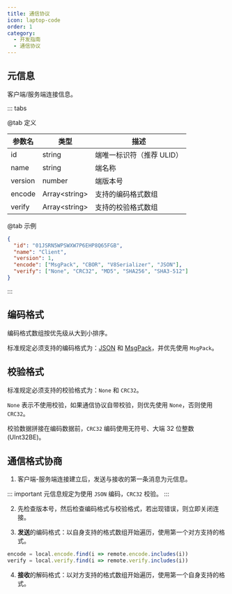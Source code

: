 ```yaml
---
title: 通信协议
icon: laptop-code
order: 1
category:
  - 开发指南
  - 通信协议
---
```


## 元信息

客户端/服务端连接信息。

::: tabs

@tab 定义

| 参数名 | 类型 | 描述 |
| --- | --- | --- |
| id | string | 端唯一标识符（推荐 ULID） |
| name | string | 端名称 |
| version | number | 端版本号 |
| encode | Array\<string> | 支持的编码格式数组 |
| verify | Array\<string> | 支持的校验格式数组 |

@tab 示例

```json
{
  "id": "01JSRN5WPSWXW7P6EHP8Q65FGB",
  "name": "Client",
  "version": 1,
  "encode": ["MsgPack", "CBOR", "V8Serializer", "JSON"],
  "verify": ["None", "CRC32", "MD5", "SHA256", "SHA3-512"]
}
```

:::

## 编码格式

编码格式数组按优先级从大到小排序。

标准规定必须支持的编码格式为：[JSON](https://json.org) 和 [MsgPack](https://msgpack.org)，并优先使用 `MsgPack`。

## 校验格式

标准规定必须支持的校验格式为：`None` 和 `CRC32`。

`None` 表示不使用校验，如果通信协议自带校验，则优先使用 `None`，否则使用 `CRC32`。

校验数据拼接在编码数据前，`CRC32` 编码使用无符号、大端 32 位整数 (UInt32BE)。

## 通信格式协商

1. 客户端-服务端连接建立后，发送与接收的第一条消息为元信息。

::: important
元信息规定为使用 `JSON` 编码，`CRC32` 校验。
:::

2. 先检查版本号，然后检查编码格式与校验格式，若出现错误，则立即关闭连接。

3. **发送**的编码格式：以自身支持的格式数组开始遍历，使用第一个对方支持的格式。

```js
encode = local.encode.find(i => remote.encode.includes(i))
verify = local.verify.find(i => remote.verify.includes(i))
```

4. **接收**的解码格式：以对方支持的格式数组开始遍历，使用第一个自身支持的格式。

<Catalog />